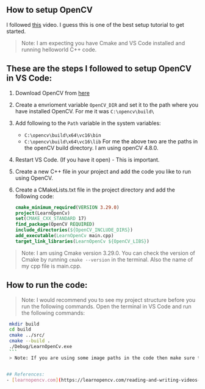 ## How to setup OpenCV

I followed [this](https://www.youtube.com/watch?v=CnXUTG9XYGI) video. I guess this is one of the best setup tutorial to get started.

> Note: I am expecting you have Cmake and VS Code installed and running helloworld C++ code.

## These are the steps I followed to setup OpenCV in VS Code:

1. Download OpenCV from [here](https://opencv.org/releases/)

1. Create a envrioment variable `OpenCV_DIR` and set it to the path where you have installed OpenCV. For me it was `C:\opencv\build\`

1. Add following to the `Path` variable in the system variables:

   - `C:\opencv\build\x64\vc16\bin`
   - `C:\opencv\build\x64\vc16\lib`
     For me the above two are the paths in the openCV build directory. I am using openCV 4.8.0.

1. Restart VS Code. (If you have it open) - This is important.

1. Create a new C++ file in your project and add the code you like to run using OpenCV.

1. Create a CMakeLists.txt file in the project directory and add the following code:
   ```cmake
   cmake_minimum_required(VERSION 3.29.0)
   project(LearnOpenCv)
   set(CMAKE_CXX_STANDARD 17)
   find_package(OpenCV REQUIRED)
   include_directories(${OpenCV_INCLUDE_DIRS})
   add_executable(LearnOpenCv main.cpp)
   target_link_libraries(LearnOpenCv ${OpenCV_LIBS})
    ```
> Note: I am using Cmake version 3.29.0. You can check the version of Cmake by running `cmake --version` in the terminal. Also the name of my cpp file is main.cpp.


## How to run the code:
> Note: I would recommend you to see my project structure before you run the following commands.
 Open the terminal in VS Code and run the following commands:
   ```bash
    mkdir build
    cd build
    cmake ../src/
    cmake --build .
    ./Debug/LearnOpenCv.exe
    ```
    > Note: If you are using some image paths in the code then make sure the image paths are abosolute or relative to the /build/Degug/ directory. Otherwise you will get an error.


## References:
- [learnopencv.com](https://learnopencv.com/reading-and-writing-videos-using-opencv/)